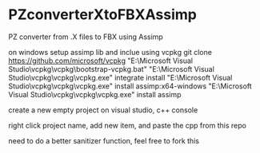 # PZconverterXtoFBXAssimp
PZ converter from .X files to FBX using Assimp

on windows
setup assimp lib and inclue using vcpkg
git clone https://github.com/microsoft/vcpkg
"E:\Microsoft Visual Studio\vcpkg\vcpkg\bootstrap-vcpkg.bat"
"E:\Microsoft Visual Studio\vcpkg\vcpkg\vcpkg.exe" integrate install
"E:\Microsoft Visual Studio\vcpkg\vcpkg\vcpkg.exe" install assimp:x64-windows
"E:\Microsoft Visual Studio\vcpkg\vcpkg\vcpkg.exe" install assimp

create a new empty project on visual studio, c++ console

right click project name, add new item, and paste the cpp from this repo

need to do a better sanitizer function, feel free to fork this
